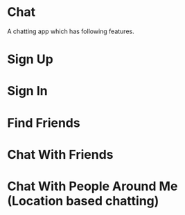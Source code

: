 Chat
==========

A chatting app which has following features.
# Sign Up
# Sign In
# Find Friends
# Chat With Friends
# Chat With People Around Me (Location based chatting)
